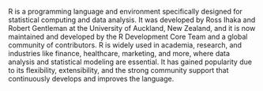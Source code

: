 R is a programming language and environment specifically designed for statistical computing and data analysis. It was developed by Ross Ihaka and Robert Gentleman at the University of Auckland, New Zealand, and it is now maintained and developed by the R Development Core Team and a global community of contributors.
R is widely used in academia, research, and industries like finance, healthcare, marketing, and more, where data analysis and statistical modeling are essential. It has gained popularity due to its flexibility, extensibility, and the strong community support that continuously develops and improves the language.